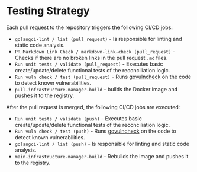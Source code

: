 # Testing Strategy

Each pull request to the repository triggers the following CI/CD jobs:

- `golangci-lint / lint (pull_request)` - Is responsible for linting and static code analysis.
- `PR Markdown Link Check / markdown-link-check (pull_request)` - Checks if there are no broken links in the pull request `.md` files.
- `Run unit tests / validate (pull_request)` - Executes basic create/update/delete functional tests of the reconciliation logic.
- `Run vuln check / test (pull_request)` - Runs [govulncheck](https://pkg.go.dev/golang.org/x/vuln/cmd/govulncheck) on the code to detect known vulnerabilities.
- `pull-infrastructure-manager-build` - builds the Docker image and pushes it to the registry.

After the pull request is merged, the following CI/CD jobs are executed:

 - `Run unit tests / validate (push)` - Executes basic create/update/delete functional tests of the reconciliation logic.
 - `Run vuln check / test (push)` - Runs [govulncheck](https://pkg.go.dev/golang.org/x/vuln/cmd/govulncheck) on the code to detect known vulnerabilities.
 - `golangci-lint / lint (push)` - Is responsible for linting and static code analysis.
 - `main-infrastructure-manager-build` - Rebuilds the image and pushes it to the registry.